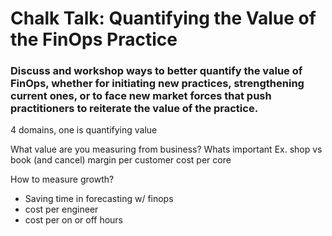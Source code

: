 # Chalk Talk: Quantifying the Value of the FinOps Practice

### Discuss and workshop ways to better quantify the value of FinOps, whether for initiating new practices, strengthening current ones, or to face new market forces that push practitioners to reiterate the value of the practice.

4 domains, one is quantifying value 

What value are you measuring from business? Whats important
Ex. shop vs book (and cancel)
margin per customer
cost per core

How to measure growth?

- Saving time in forecasting w/ finops
- cost per engineer
- cost per on or off hours 

